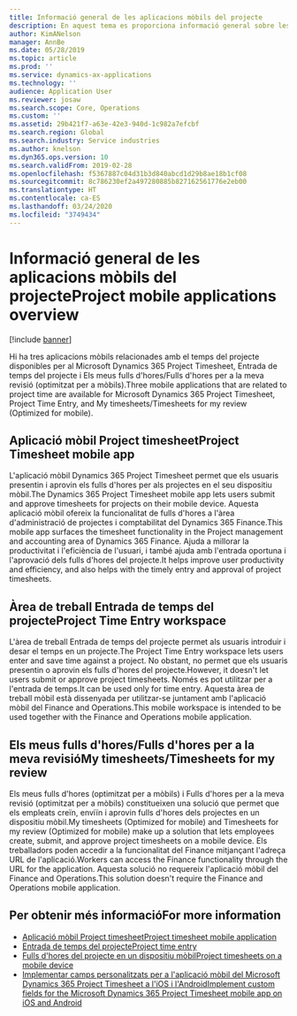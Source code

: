 ```yaml
---
title: Informació general de les aplicacions mòbils del projecte
description: En aquest tema es proporciona informació general sobre les aplicacions relacionades amb el temps del projecte per al Microsoft Dynamics 365 Project Timesheet, Entrada de temps del projecte i Els meus fulls d'hores/Fulls d'hores disponibles en un dispositiu mòbil.
author: KimANelson
manager: AnnBe
ms.date: 05/28/2019
ms.topic: article
ms.prod: ''
ms.service: dynamics-ax-applications
ms.technology: ''
audience: Application User
ms.reviewer: josaw
ms.search.scope: Core, Operations
ms.custom: ''
ms.assetid: 29b421f7-a63e-42e3-940d-1c982a7efcbf
ms.search.region: Global
ms.search.industry: Service industries
ms.author: knelson
ms.dyn365.ops.version: 10
ms.search.validFrom: 2019-02-28
ms.openlocfilehash: f5367887c04d31b3d840abcd1d29b8ae18b1cf08
ms.sourcegitcommit: 8c786230ef2a497280885b827162561776e2eb00
ms.translationtype: HT
ms.contentlocale: ca-ES
ms.lasthandoff: 03/24/2020
ms.locfileid: "3749434"
---
```

# <a name="project-mobile-applications-overview"></a><span data-ttu-id="363d2-103">Informació general de les aplicacions mòbils del projecte</span><span class="sxs-lookup"><span data-stu-id="363d2-103">Project mobile applications overview</span></span>

[!include [banner](../includes/banner.md)]

<span data-ttu-id="363d2-104">Hi ha tres aplicacions mòbils relacionades amb el temps del projecte disponibles per al Microsoft Dynamics 365 Project Timesheet, Entrada de temps del projecte i Els meus fulls d'hores/Fulls d'hores per a la meva revisió (optimitzat per a mòbils).</span><span class="sxs-lookup"><span data-stu-id="363d2-104">Three mobile applications that are related to project time are available for Microsoft Dynamics 365 Project Timesheet, Project Time Entry, and My timesheets/Timesheets for my review (Optimized for mobile).</span></span>

## <a name="project-timesheet-mobile-app"></a><span data-ttu-id="363d2-105">Aplicació mòbil Project timesheet</span><span class="sxs-lookup"><span data-stu-id="363d2-105">Project Timesheet mobile app</span></span>

<span data-ttu-id="363d2-106">L'aplicació mòbil Dynamics 365 Project Timesheet permet que els usuaris presentin i aprovin els fulls d'hores per als projectes en el seu dispositiu mòbil.</span><span class="sxs-lookup"><span data-stu-id="363d2-106">The Dynamics 365 Project Timesheet mobile app lets users submit and approve timesheets for projects on their mobile device.</span></span> <span data-ttu-id="363d2-107">Aquesta aplicació mòbil ofereix la funcionalitat de fulls d'hores a l'àrea d'administració de projectes i comptabilitat del Dynamics 365 Finance.</span><span class="sxs-lookup"><span data-stu-id="363d2-107">This mobile app surfaces the timesheet functionality in the Project management and accounting area of Dynamics 365 Finance.</span></span> <span data-ttu-id="363d2-108">Ajuda a millorar la productivitat i l'eficiència de l'usuari, i també ajuda amb l'entrada oportuna i l'aprovació dels fulls d'hores del projecte.</span><span class="sxs-lookup"><span data-stu-id="363d2-108">It helps improve user productivity and efficiency, and also helps with the timely entry and approval of project timesheets.</span></span>

## <a name="project-time-entry-workspace"></a><span data-ttu-id="363d2-109">Àrea de treball Entrada de temps del projecte</span><span class="sxs-lookup"><span data-stu-id="363d2-109">Project Time Entry workspace</span></span>

<span data-ttu-id="363d2-110">L'àrea de treball Entrada de temps del projecte permet als usuaris introduir i desar el temps en un projecte.</span><span class="sxs-lookup"><span data-stu-id="363d2-110">The Project Time Entry workspace lets users enter and save time against a project.</span></span> <span data-ttu-id="363d2-111">No obstant, no permet que els usuaris presentin o aprovin els fulls d'hores del projecte.</span><span class="sxs-lookup"><span data-stu-id="363d2-111">However, it doesn't let users submit or approve project timesheets.</span></span> <span data-ttu-id="363d2-112">Només es pot utilitzar per a l'entrada de temps.</span><span class="sxs-lookup"><span data-stu-id="363d2-112">It can be used only for time entry.</span></span> <span data-ttu-id="363d2-113">Aquesta àrea de treball mòbil està dissenyada per utilitzar-se juntament amb l'aplicació mòbil del Finance and Operations.</span><span class="sxs-lookup"><span data-stu-id="363d2-113">This mobile workspace is intended to be used together with the Finance and Operations mobile application.</span></span>

## <a name="my-timesheetstimesheets-for-my-review"></a><span data-ttu-id="363d2-114">Els meus fulls d'hores/Fulls d'hores per a la meva revisió</span><span class="sxs-lookup"><span data-stu-id="363d2-114">My timesheets/Timesheets for my review</span></span>

<span data-ttu-id="363d2-115">Els meus fulls d'hores (optimitzat per a mòbils) i Fulls d'hores per a la meva revisió (optimitzat per a mòbils) constitueixen una solució que permet que els empleats creïn, enviïn i aprovin fulls d'hores dels projectes en un dispositiu mòbil.</span><span class="sxs-lookup"><span data-stu-id="363d2-115">My timesheets (Optimized for mobile) and Timesheets for my review (Optimized for mobile) make up a solution that lets employees create, submit, and approve project timesheets on a mobile device.</span></span> <span data-ttu-id="363d2-116">Els treballadors poden accedir a la funcionalitat del Finance mitjançant l'adreça URL de l'aplicació.</span><span class="sxs-lookup"><span data-stu-id="363d2-116">Workers can access the Finance functionality through the URL for the application.</span></span> <span data-ttu-id="363d2-117">Aquesta solució no requereix l'aplicació mòbil del Finance and Operations.</span><span class="sxs-lookup"><span data-stu-id="363d2-117">This solution doesn't require the Finance and Operations mobile application.</span></span>

## <a name="for-more-information"></a><span data-ttu-id="363d2-118">Per obtenir més informació</span><span class="sxs-lookup"><span data-stu-id="363d2-118">For more information</span></span>

- [<span data-ttu-id="363d2-119">Aplicació mòbil Project timesheet</span><span class="sxs-lookup"><span data-stu-id="363d2-119">Project timesheet mobile application</span></span>](project-timesheet.md)
- [<span data-ttu-id="363d2-120">Entrada de temps del projecte</span><span class="sxs-lookup"><span data-stu-id="363d2-120">Project time entry</span></span>]( project-time-entry-mobile-workspace.md)
- [<span data-ttu-id="363d2-121">Fulls d'hores del projecte en un dispositiu mòbil</span><span class="sxs-lookup"><span data-stu-id="363d2-121">Project timesheets on a mobile device</span></span>](Mobile-timesheets.md)
- [<span data-ttu-id="363d2-122">Implementar camps personalitzats per a l'aplicació mòbil del Microsoft Dynamics 365 Project Timesheet a l'iOS i l'Android</span><span class="sxs-lookup"><span data-stu-id="363d2-122">Implement custom fields for the Microsoft Dynamics 365 Project Timesheet mobile app on iOS and Android</span></span>](custom-fields-mobile.md)
